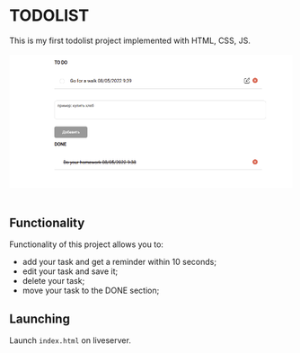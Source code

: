 # TODOLIST
This is my first todolist project implemented with HTML, CSS, JS.
<br/>
<br/>
![todolist image](./src/images/templateToDoList.png)
<br/>
<br/>
## Functionality
Functionality of this project allows  you to:
- add your task and get a reminder within 10 seconds;
- edit your task and save it;
- delete your task;
- move your task to the DONE section;
## Launching
Launch `index.html` on liveserver.